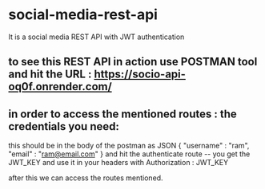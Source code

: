 # social-media-rest-api
It is a social media REST API with JWT authentication

## to see this REST API in action use POSTMAN tool and hit the URL : https://socio-api-oq0f.onrender.com/

## in order to access the mentioned routes : the credentials you need:
this should be in the body of the postman as JSON 
{
  "username" : "ram",
  "email" : "ram@email.com"
}
and hit the authenticate route -- you get the JWT_KEY and use it in your headers with Authorization : JWT_KEY

after this we can access the routes mentioned.
